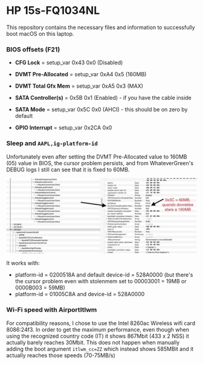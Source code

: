 # HP 15s-FQ1034NL
This repository contains the necessary files and information to successfully boot macOS on this laptop. 


 ### BIOS offsets (F21)
 
- **CFG Lock** = setup_var 0x43 0x0 (Disabled)
 
- **DVMT Pre-Allocated** = setup_var 0xA4 0x5 (160MB)
 
- **DVMT Total Gfx Mem** = setup_var 0xA5 0x3 (MAX)
 
- **SATA Controller(s)** = 0x5B 0x1 (Enabled) - if you have the cable inside
 
- **SATA Mode** = setup_var 0x5C 0x0 (AHCI) - this should be on zero by default

- **GPIO Interrupt** = setup_var 0x2CA 0x0

 ### Sleep and `AAPL,ig-platform-id`
 
Unfortunately even after setting the DVMT Pre-Allocated value to 160MB (05) value in BIOS, the cursor problem persists, and from WhateverGreen's DEBUG logs I still can see that it is fixed to 60MB.

![pre-allocated-fixed-value](Misc/images/pre-allocated-fixed-value.jpg)

 It works with:
 - platform-id = 0200518A and default device-id = 528A0000 (but there's the cursor problem even with stolenmem set to 00003001 = 19MB or 0000B003 = 59MB)
 - platform-id = 01005C8A and device-id = 528A0000


### Wi-Fi speed with AirportItlwm

For compatibility reasons, I chose to use the Intel 8260ac Wireless wifi card 8086:24f3. In order to get the maximum performance, even though when using the recognized country code (IT) it shows 867Mbit (433 x 2 NSS) it actually barely reaches 30Mbit. This does not happen when manually adding the boot argument `itlwm_cc=ZZ` which instead shows 585MBit and it actually reaches those speeds (70-75MB/s)

